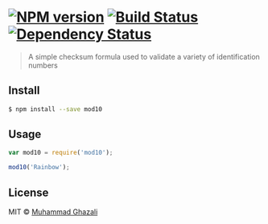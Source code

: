 #  [![NPM version][npm-image]][npm-url] [![Build Status][travis-image]][travis-url] [![Dependency Status][daviddm-image]][daviddm-url]

> A simple checksum formula used to validate a variety of identification numbers


## Install

```sh
$ npm install --save mod10
```


## Usage

```js
var mod10 = require('mod10');

mod10('Rainbow');
```


## License

MIT © [Muhammad Ghazali](http://muhammadghazali.wordpress.com)


[npm-image]: https://badge.fury.io/js/mod10.svg
[npm-url]: https://npmjs.org/package/mod10
[travis-image]: https://travis-ci.org/muhammadghazali/mod10.svg?branch=master
[travis-url]: https://travis-ci.org/muhammadghazali/mod10
[daviddm-image]: https://david-dm.org/muhammadghazali/mod10.svg?theme=shields.io
[daviddm-url]: https://david-dm.org/muhammadghazali/mod10
